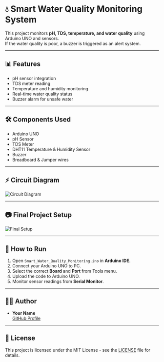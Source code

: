 # 💧 Smart Water Quality Monitoring System

This project monitors **pH, TDS, temperature, and water quality** using Arduino UNO and sensors.  
If the water quality is poor, a buzzer is triggered as an alert system.

---

## 📊 Features
- pH sensor integration
- TDS meter reading
- Temperature and humidity monitoring
- Real-time water quality status
- Buzzer alarm for unsafe water

---

## 🛠️ Components Used
- Arduino UNO
- pH Sensor
- TDS Meter
- DHT11 Temperature & Humidity Sensor
- Buzzer
- Breadboard & Jumper wires

---

## ⚡ Circuit Diagram
![Circuit Diagram](images/circuit_diagram.png)

---

## 📷 Final Project Setup
![Final Setup](images/final_setup.jpg)

---

## 🚀 How to Run
1. Open `Smart_Water_Quality_Monitoring.ino` in **Arduino IDE**.  
2. Connect your Arduino UNO to PC.  
3. Select the correct **Board** and **Port** from Tools menu.  
4. Upload the code to Arduino UNO.  
5. Monitor sensor readings from **Serial Monitor**.  

---

## 👩‍💻 Author
- **Your Name**  
  [GitHub Profile](https://github.com/your-username)

---

## 📜 License
This project is licensed under the MIT License - see the [LICENSE](LICENSE) file for details.

